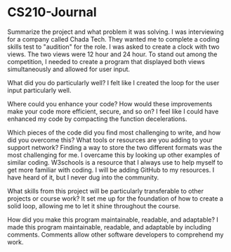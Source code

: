 # CS210-Journal

Summarize the project and what problem it was solving.
I was interviewing for a company called Chada Tech. They wanted me to complete a coding skills test to "audition" for the role. I was asked to create a clock with two views. The two views were 12 hour and 24 hour. To stand out among the competition, I needed to create a program that displayed both views simultaneously and allowed for user input. 

What did you do particularly well?
I felt like I created the loop for the user input particularly well. 

Where could you enhance your code? How would these improvements make your code more efficient, secure, and so on?
I feel like I could have enhanced my code by compacting the function decelerations. 

Which pieces of the code did you find most challenging to write, and how did you overcome this? What tools or resources are you adding to your support network?
Finding a way to store the two different formats was the most challenging for me. I overcame this by looking up other examples of similar coding. W3schools is a resource that I always use to help myself to get more familiar with coding. I will be adding GitHub to my resources. I have heard of it, but I never dug into the community. 

What skills from this project will be particularly transferable to other projects or course work?
It set me up for the foundation of how to create a solid loop, allowing me to let it shine throughout the course. 

How did you make this program maintainable, readable, and adaptable?
I made this program maintainable, readable, and adaptable by including comments. Comments allow other software developers to comprehend my work. 
